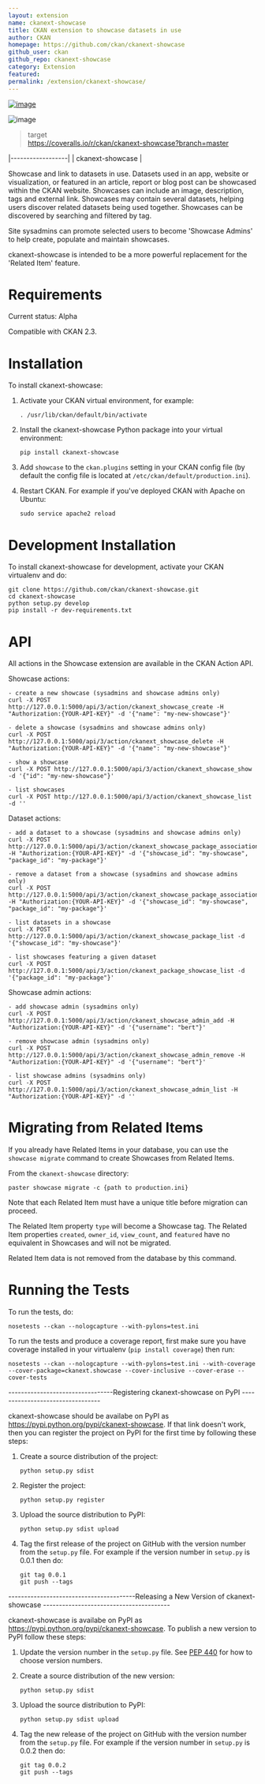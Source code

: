 ```yaml
---
layout: extension
name: ckanext-showcase
title: CKAN extension to showcase datasets in use
author: CKAN
homepage: https://github.com/ckan/ckanext-showcase
github_user: ckan
github_repo: ckanext-showcase
category: Extension
featured: 
permalink: /extension/ckanext-showcase/
---
```



[![image](https://travis-ci.org/ckan/ckanext-showcase.svg?branch=master)](https://travis-ci.org/ckan/ckanext-showcase)

![image](https://coveralls.io/repos/ckan/ckanext-showcase/badge.png?branch=master)

> target  
> <https://coveralls.io/r/ckan/ckanext-showcase?branch=master>
>
|------------------|
| ckanext-showcase |

Showcase and link to datasets in use. Datasets used in an app, website or visualization, or featured in an article, report or blog post can be showcased within the CKAN website. Showcases can include an image, description, tags and external link. Showcases may contain several datasets, helping users discover related datasets being used together. Showcases can be discovered by searching and filtered by tag.

Site sysadmins can promote selected users to become 'Showcase Admins' to help create, populate and maintain showcases.

ckanext-showcase is intended to be a more powerful replacement for the 'Related Item' feature.

Requirements
============

Current status: Alpha

Compatible with CKAN 2.3.

Installation
============

To install ckanext-showcase:

1.  Activate your CKAN virtual environment, for example:

        . /usr/lib/ckan/default/bin/activate

2.  Install the ckanext-showcase Python package into your virtual environment:

        pip install ckanext-showcase

3.  Add `showcase` to the `ckan.plugins` setting in your CKAN config file (by default the config file is located at `/etc/ckan/default/production.ini`).
4.  Restart CKAN. For example if you've deployed CKAN with Apache on Ubuntu:

        sudo service apache2 reload

Development Installation
========================

To install ckanext-showcase for development, activate your CKAN virtualenv and do:

    git clone https://github.com/ckan/ckanext-showcase.git
    cd ckanext-showcase
    python setup.py develop
    pip install -r dev-requirements.txt

API
===

All actions in the Showcase extension are available in the CKAN Action API.

Showcase actions:

    - create a new showcase (sysadmins and showcase admins only)
    curl -X POST http://127.0.0.1:5000/api/3/action/ckanext_showcase_create -H "Authorization:{YOUR-API-KEY}" -d '{"name": "my-new-showcase"}'

    - delete a showcase (sysadmins and showcase admins only)
    curl -X POST http://127.0.0.1:5000/api/3/action/ckanext_showcase_delete -H "Authorization:{YOUR-API-KEY}" -d '{"name": "my-new-showcase"}'

    - show a showcase
    curl -X POST http://127.0.0.1:5000/api/3/action/ckanext_showcase_show -d '{"id": "my-new-showcase"}'

    - list showcases
    curl -X POST http://127.0.0.1:5000/api/3/action/ckanext_showcase_list -d ''

Dataset actions:

    - add a dataset to a showcase (sysadmins and showcase admins only)
    curl -X POST http://127.0.0.1:5000/api/3/action/ckanext_showcase_package_association_create -H "Authorization:{YOUR-API-KEY}" -d '{"showcase_id": "my-showcase", "package_id": "my-package"}'

    - remove a dataset from a showcase (sysadmins and showcase admins only)
    curl -X POST http://127.0.0.1:5000/api/3/action/ckanext_showcase_package_association_delete -H "Authorization:{YOUR-API-KEY}" -d '{"showcase_id": "my-showcase", "package_id": "my-package"}'

    - list datasets in a showcase
    curl -X POST http://127.0.0.1:5000/api/3/action/ckanext_showcase_package_list -d '{"showcase_id": "my-showcase"}'

    - list showcases featuring a given dataset
    curl -X POST http://127.0.0.1:5000/api/3/action/ckanext_package_showcase_list -d '{"package_id": "my-package"}'

Showcase admin actions:

    - add showcase admin (sysadmins only)
    curl -X POST http://127.0.0.1:5000/api/3/action/ckanext_showcase_admin_add -H "Authorization:{YOUR-API-KEY}" -d '{"username": "bert"}'

    - remove showcase admin (sysadmins only)
    curl -X POST http://127.0.0.1:5000/api/3/action/ckanext_showcase_admin_remove -H "Authorization:{YOUR-API-KEY}" -d '{"username": "bert"}'

    - list showcase admins (sysadmins only)
    curl -X POST http://127.0.0.1:5000/api/3/action/ckanext_showcase_admin_list -H "Authorization:{YOUR-API-KEY}" -d ''

Migrating from Related Items
============================

If you already have Related Items in your database, you can use the `showcase migrate` command to create Showcases from Related Items.

From the `ckanext-showcase` directory:

    paster showcase migrate -c {path to production.ini}

Note that each Related Item must have a unique title before migration can proceed.

The Related Item property `type` will become a Showcase tag. The Related Item properties `created`, `owner_id`, `view_count`, and `featured` have no equivalent in Showcases and will not be migrated.

Related Item data is not removed from the database by this command.

Running the Tests
=================

To run the tests, do:

    nosetests --ckan --nologcapture --with-pylons=test.ini

To run the tests and produce a coverage report, first make sure you have coverage installed in your virtualenv (`pip install coverage`) then run:

    nosetests --ckan --nologcapture --with-pylons=test.ini --with-coverage --cover-package=ckanext.showcase --cover-inclusive --cover-erase --cover-tests

---------------------------------Registering ckanext-showcase on PyPI ---------------------------------

ckanext-showcase should be availabe on PyPI as <https://pypi.python.org/pypi/ckanext-showcase>. If that link doesn't work, then you can register the project on PyPI for the first time by following these steps:

1.  Create a source distribution of the project:

        python setup.py sdist

2.  Register the project:

        python setup.py register

3.  Upload the source distribution to PyPI:

        python setup.py sdist upload

4.  Tag the first release of the project on GitHub with the version number from the `setup.py` file. For example if the version number in `setup.py` is 0.0.1 then do:

        git tag 0.0.1
        git push --tags

----------------------------------------Releasing a New Version of ckanext-showcase ----------------------------------------

ckanext-showcase is availabe on PyPI as <https://pypi.python.org/pypi/ckanext-showcase>. To publish a new version to PyPI follow these steps:

1.  Update the version number in the `setup.py` file. See [PEP 440](http://legacy.python.org/dev/peps/pep-0440/#public-version-identifiers) for how to choose version numbers.
2.  Create a source distribution of the new version:

        python setup.py sdist

3.  Upload the source distribution to PyPI:

        python setup.py sdist upload

4.  Tag the new release of the project on GitHub with the version number from the `setup.py` file. For example if the version number in `setup.py` is 0.0.2 then do:

        git tag 0.0.2
        git push --tags



